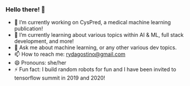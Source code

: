 ### Hello there! 👋

- 🔭 I’m currently working on CysPred, a medical machine learning publication!
- 🌱 I’m currently learning about various topics within AI & ML, full stack development, and more!
- 💬 Ask me about machine learning, or any other various dev topics. 
- 📫 How to reach me: rydagostino@gmail.com
- 😄 Pronouns: she/her
- ⚡ Fun fact: I build random robots for fun and I have been invited to tensorflow summit in 2019 and 2020!


<!--
**rd16395p/rd16395p** is a ✨ _special_ ✨ repository because its `README.md` (this file) appears on your GitHub profile.

Here are some ideas to get you started:

- 🔭 I’m currently working on ...
- 🌱 I’m currently learning ...
- 👯 I’m looking to collaborate on ...
- 🤔 I’m looking for help with ...
- 💬 Ask me about ...
- 📫 How to reach me: ...
- 😄 Pronouns: ...
- ⚡ Fun fact: ...
-->
